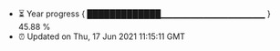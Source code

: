 - ⏳ Year progress { █████████████▁▁▁▁▁▁▁▁▁▁▁▁▁▁▁▁▁ } 45.88 %
- ⏰ Updated on Thu, 17 Jun 2021 11:15:11 GMT

